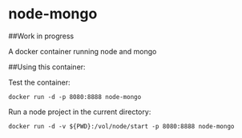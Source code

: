 # node-mongo

##Work in progress

A docker container running node and mongo

##Using this container:

Test the container:

``docker run -d -p 8080:8888 node-mongo``

Run a node project in the current directory:

``docker run -d -v ${PWD}:/vol/node/start -p 8080:8888 node-mongo``

